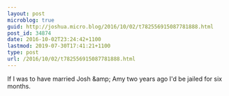 ```yaml
---
layout: post
microblog: true
guid: http://joshua.micro.blog/2016/10/02/t782556915087781888.html
post_id: 34874
date: 2016-10-02T23:24:42+1100
lastmod: 2019-07-30T17:41:21+1100
type: post
url: /2016/10/02/t782556915087781888.html
---
```

If I was to have married Josh &amp;amp; Amy two years ago I'd be jailed for six months.
